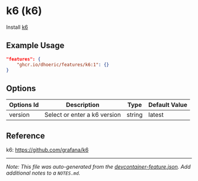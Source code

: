 
# k6 (k6)

Install [k6](https://k6.io/)

## Example Usage

```json
"features": {
    "ghcr.io/dhoeric/features/k6:1": {}
}
```

## Options

| Options Id | Description | Type | Default Value |
|-----|-----|-----|-----|
| version | Select or enter a k6 version | string | latest |

## Reference

k6: https://github.com/grafana/k6

---

_Note: This file was auto-generated from the [devcontainer-feature.json](https://github.com/dhoeric/features/blob/main/src/k6/devcontainer-feature.json).  Add additional notes to a `NOTES.md`._
